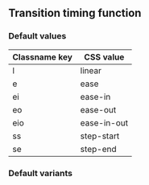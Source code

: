 ## Transition timing function

<!-- <values.transitionTimingFunction> -->
### Default values
|Classname key|CSS value  |
|-------------|-----------|
|l            |linear     |
|e            |ease       |
|ei           |ease-in    |
|eo           |ease-out   |
|eio          |ease-in-out|
|ss           |step-start |
|se           |step-end   |

<!-- </values.transitionTimingFunction> -->

<!-- <variants.transitionTimingFunction> -->
### Default variants

<!-- </variants.transitionTimingFunction> -->